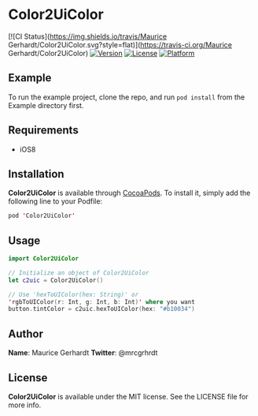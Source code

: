# Color2UiColor

[![CI Status](https://img.shields.io/travis/Maurice Gerhardt/Color2UiColor.svg?style=flat)](https://travis-ci.org/Maurice Gerhardt/Color2UiColor)
[![Version](https://img.shields.io/cocoapods/v/Color2UiColor.svg?style=flat)](https://cocoapods.org/pods/Color2UiColor)
[![License](https://img.shields.io/cocoapods/l/Color2UiColor.svg?style=flat)](https://cocoapods.org/pods/Color2UiColor)
[![Platform](https://img.shields.io/cocoapods/p/Color2UiColor.svg?style=flat)](https://cocoapods.org/pods/Color2UiColor)

## Example

To run the example project, clone the repo, and run `pod install` from the Example directory first.

## Requirements

- iOS8

## Installation

**Color2UiColor** is available through [CocoaPods](https://cocoapods.org). To install it, simply add the following line to your Podfile:

```swift
pod 'Color2UiColor'
```

## Usage

```swift
import Color2UiColor

// Initialize an object of Color2UiColor
let c2uic = Color2UiColor()

// Use 'hexToUIColor(hex: String)' or
'rgbToUIColor(r: Int, g: Int, b: Int)' where you want
button.tintColor = c2uic.hexToUIColor(hex: "#b10034")
```

## Author

**Name**: Maurice Gerhardt
**Twitter**: @mrcgrhrdt

## License

**Color2UiColor** is available under the MIT license. See the LICENSE file for more info.
